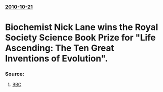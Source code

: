 ### [2010-10-21](/news/2010/10/21/index.md)

# Biochemist Nick Lane wins the Royal Society Science Book Prize for "Life Ascending: The Ten Great Inventions of Evolution". 




### Source:

1. [BBC](http://www.bbc.co.uk/news/science-environment-11595847)
